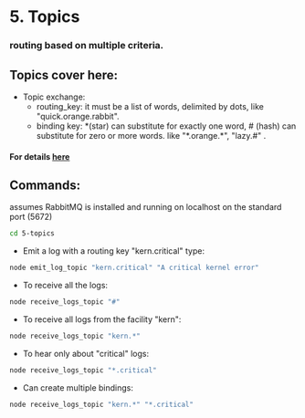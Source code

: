 # 5. Topics
### routing based on multiple criteria.
## Topics cover here:
- Topic exchange: 
    * routing_key: it must be a list of words, delimited by dots, like "quick.orange.rabbit".
    * binding key: \*(star) can substitute for exactly one word, # (hash) can substitute for zero or more words. like "\*.orange.*", "lazy.#" .


#### For details [here](https://www.rabbitmq.com/tutorials/tutorial-five-javascript.html)


## Commands:
assumes RabbitMQ is installed and running on localhost on the standard port (5672)
```sh
cd 5-topics
```
* Emit a log with a routing key "kern.critical" type:
```sh 
node emit_log_topic "kern.critical" "A critical kernel error"
```
* To receive all the logs:
```sh 
node receive_logs_topic "#"
```
* To receive all logs from the facility "kern":
```sh 
node receive_logs_topic "kern.*"
```
* To hear only about "critical" logs:
```sh 
node receive_logs_topic "*.critical"
```
* Can create multiple bindings:
```sh 
node receive_logs_topic "kern.*" "*.critical"
```
